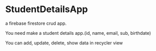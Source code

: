 # StudentDetailsApp
a firebase firestore crud app.

You need make a student details app.(id, name, email, sub, birthdate)

You can add, update, delete, show data in recycler view
